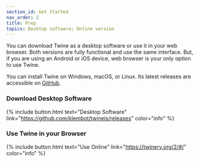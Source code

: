 ```yaml
---
section_id: Get Started
nav_order: 2
title: Prep
topics: Desktop software; Online version
---
```


You can download Twine as a desktop software or use it in your web browser. Both versions are fully functional and use the same interface.  But, if you are using an Android or iOS device, web browser is your only option to use Twine. 

You can install Twine on Windows, macOS, or Linux. Its latest releases are accessible on [GitHub](https://github.com/klembot/twinejs/releases).

### Download Desktop Software

{% include button.html text="Desktop Software" link="https://github.com/klembot/twinejs/releases" color="info" %}


### Use Twine in your Browser

{% include button.html text="Use Online" link="https://twinery.org/2/#/" color="info" %}




